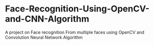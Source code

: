 # Face-Recognition-Using-OpenCV-and-CNN-Algorithm
A project on Face recognition From multiple faces using OpenCV and Convolution Neural Network Algorithm
